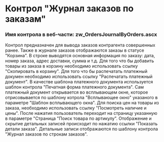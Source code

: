 ﻿---
description: 2.4.10.1
---
# Контрол "Журнал заказов по заказам"
### Имя контрола в веб-части: zw_OrdersJournalByOrders.ascx
Контрол предназначен для вывода заказов контрагента совершенных ранее. Также в журнале заказов отображаются заказы в статусе "Корзина".
В строке выводятся основная информация по заказу: дата, номер заказа, адрес доставки, сумма и т.д.
Для того что бы добавить товары из заказа в корзину необходимо использовать ссылку "Скопировать в корзину".
Для того что бы распечатать платежный докумен необходимо использовать ссылку "Распечатать платежный документ". В качестве шаблона платежного документа используется шаблон контрола "Печатная форма платежного документа". Сам платежный документ открывается во всплывающем окне, которое отрисовывается по шаблону котрола "Всплывающее окно" указаного в параметре "Шаблон всплывающего окна".
Для поиска цен на товары из заказа, необходимо использовать ссылку "Посмотреть наличие и цены". После нажатия пользователь переходит на страницу указанную в параметре "Страница "Поиск товара по артикулу".
Отображение и скрытие детальных записей происходит по нажатию ссылки "Показать детали заказа". Детальные записи отображаются по шаблону контрола "Журнал заказов по строкам заказов".

